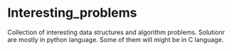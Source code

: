 # Interesting_problems

Collection of interesting data structures and algorithm problems. Solutionr are mostly in python language. Some of them will might be in C language. 
